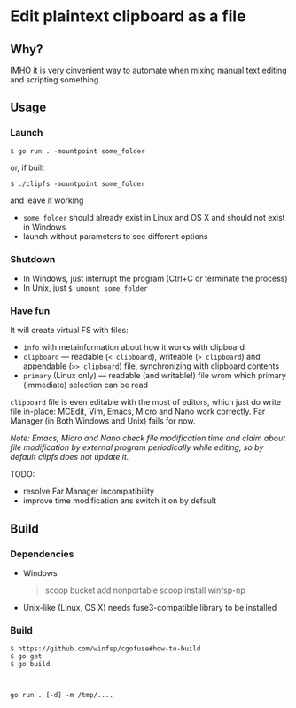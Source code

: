 # Edit plaintext clipboard as a file

## Why?

IMHO it is very cinvenient way to automate when mixing manual text editing and scripting something.

## Usage

### Launch

    $ go run . -mountpoint some_folder

or, if built

    $ ./clipfs -mountpoint some_folder

and leave it working

* `some_folder` should already exist in Linux and OS X and should not exist in Windows
* launch without parameters to see different options

### Shutdown

* In Windows, just interrupt the program (Ctrl+C or terminate the process)
* In Unix, just `$ umount some_folder`

### Have fun

It will create virtual FS with files:

* `info` with metainformation about how it works with clipboard
* `clipboard` — readable (`< clipboard`), writeable (`> clipboard`) and appendable (`>> clipboard`) file, synchronizing with clipboard contents
* `primary` (Linux only) — readable (and writable!) file wrom which primary (immediate) selection can be read

`clipboard` file is even editable with the most of editors, which just do write file in-place:  MCEdit, Vim, Emacs, Micro and Nano work correctly. Far Manager (in Both Windows and Unix) fails for now.

*Note: Emacs, Micro and Nano check file modification time and claim about file modification by external program periodically while editing, so by default clipfs does not update it.*

TODO:

* resolve Far Manager incompatibility
* improve time modification ans switch it on by default

## Build

### Dependencies

* Windows

    > scoop bucket add nonportable
    > scoop install winfsp-np

* Unix-like (Linux, OS X) needs fuse3-compatible library to be installed

### Build

    $ https://github.com/winfsp/cgofuse#how-to-build
    $ go get
    $ go build



    go run . [-d] -m /tmp/....
